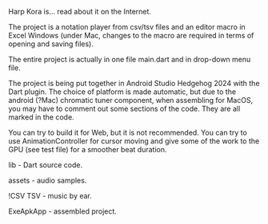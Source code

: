 Harp Kora is... read about it on the Internet.

The project is a notation player from csv/tsv files and an editor macro in Excel Windows
(under Mac, changes to the macro are required in terms of opening and saving files).

The entire project is actually in one file main.dart and in drop-down menu file.

The project is being put together in Android Studio Hedgehog 2024 with the Dart plugin.
The choice of platform is made automatic, but due to the android (?Mac) chromatic tuner component,
when assembling for MacOS, you may have to comment out some sections of the code.
They are all marked in the code.

You can try to build it for Web, but it is not recommended.
You can try to use AnimationController for cursor moving and give some of the work to the GPU (see test file) for a smoother beat duration.

lib - Dart source code.

assets - audio samples.

!CSV TSV - music by ear.

ExeApkApp - assembled project.


